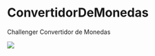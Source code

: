 # ConvertidorDeMonedas
Challenger Convertidor de Monedas

<p align="left">
   <img src="https://img.shields.io/badge/STATUS-CREADO%20TERMINADO-blue">
   </p>
